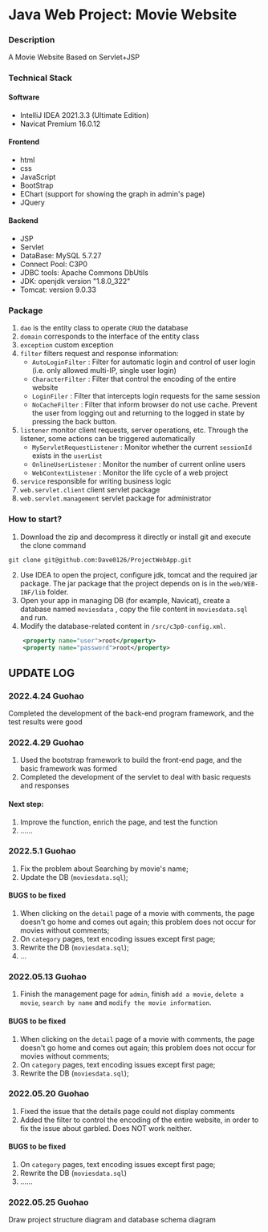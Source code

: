 # Java Web Project: Movie Website

### Description
A Movie Website Based on Servlet+JSP

### Technical Stack
#### Software
- IntelliJ IDEA 2021.3.3 (Ultimate Edition)
- Navicat Premium 16.0.12
#### Frontend
- html
- css
- JavaScript
- BootStrap
- EChart (support for showing the graph in admin's page)
- JQuery
#### Backend
- JSP
- Servlet
- DataBase: MySQL 5.7.27
- Connect Pool: C3P0
- JDBC tools: Apache Commons DbUtils
- JDK: openjdk version "1.8.0_322"
- Tomcat: version 9.0.33



### Package
1. `dao` is  the entity class to operate `CRUD` the database
2. `domain` corresponds to the interface of the entity class
3. `exception` custom exception
4. `filter` filters request and response information:
   - `AutoLoginFilter` : Filter for automatic login and control of user login (i.e. only allowed multi-IP, single user login)
   - `CharacterFilter` : Filter that control the encoding of the entire website
   - `LoginFiler` : Filter that intercepts login requests for the same session
   - `NoCacheFilter` : Filter that inform browser do not use cache. Prevent the user from logging out and returning to the logged in state by pressing the back button.
5. `listener` monitor client requests, server operations, etc. Through the listener, some actions can be triggered automatically
   - `MyServletRequestListener` : Monitor whether the current `sessionId` exists in the `userList`
   - `OnlineUserListener` : Monitor the number of current online users
   - `WebContextListener` : Monitor the life cycle of a web project
6. `service` responsible for writing business logic
7. `web.servlet.client` client servlet package
8. `web.servlet.management` servlet package for administrator

### How to start?
1. Download the zip and decompress it directly or install git and execute the clone command
```
git clone git@github.com:Dave0126/ProjectWebApp.git
```
2. Use IDEA to open the project, configure jdk, tomcat and the required jar package. The jar package that the project depends on is in the `web/WEB-INF/lib` folder.
3. Open your app in managing DB (for example, Navicat), create a database named `moviesdata` , copy the file content in `moviesdata.sql` and run.
4. Modify the database-related content in `/src/c3p0-config.xml`.
```xml
    <property name="user">root</property>
    <property name="password">root</property>
```

## UPDATE LOG


### 2022.4.24 Guohao

Completed the development of the back-end program framework, and the test results were good



### 2022.4.29 Guohao

1. Used the bootstrap framework to build the front-end page, and the basic framework was formed
2. Completed the development of the servlet to deal with basic requests and responses

#### Next step:

1. Improve the function, enrich the page, and test the function
2. ......

### 2022.5.1 Guohao

1. Fix the problem about Searching by movie's name;
3. Update the DB (`moviesdata.sql`); 

#### BUGS to be fixed
1. When clicking on the `detail` page of a movie with comments, the page doesn't go home and comes out again; this problem does not occur for movies without comments;
2. On `category` pages, text encoding issues except first page;
3. Rewrite the DB (`moviesdata.sql`);
4. ...



### 2022.05.13 Guohao

1. Finish the management page for `admin`, finish `add a movie`, `delete a movie`, `search by name` and `modify the movie information`.

#### BUGS to be fixed

1. When clicking on the `detail` page of a movie with comments, the page doesn't go home and comes out again; this problem does not occur for movies without comments;
2. On `category` pages, text encoding issues except first page;
3. Rewrite the DB (`moviesdata.sql`);



### 2022.05.20 Guohao

1. Fixed the issue that the details page could not display comments
2. Added the filter to control the encoding of the entire website, in order to fix the issue about garbled. Does NOT work neither.

#### BUGS to be fixed

1. On `category` pages, text encoding issues except first page;
2. Rewrite the DB (`moviesdata.sql`)
3. ......

### 2022.05.25 Guohao

Draw project structure diagram and database schema diagram